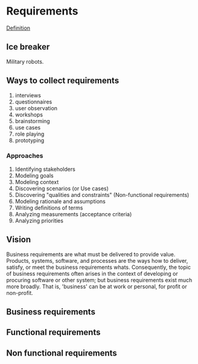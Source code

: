 # Requirements

[Definition](http://en.wikipedia.org/wiki/Requirements)

## Ice breaker

Military robots.

## Ways to collect requirements
1. interviews
2. questionnaires
3. user observation
4. workshops
5. brainstorming
6. use cases
7. role playing
8. prototyping

### Approaches
1. Identifying stakeholders
1. Modeling goals
1. Modeling context
1. Discovering scenarios (or Use cases)
1. Discovering "qualities and constraints" (Non-functional requirements)
1. Modeling rationale and assumptions
1. Writing definitions of terms
1. Analyzing measurements (acceptance criteria)
1. Analyzing priorities

## Vision   

Business requirements are what must be delivered to provide value. Products, systems, software, and processes are the ways how to deliver, satisfy, or meet the business requirements whats. Consequently, the topic of business requirements often arises in the context of developing or procuring software or other system; but business requirements exist much more broadly. That is, 'business' can be at work or personal, for profit or non-profit.


## Business requirements

## Functional requirements

## Non functional requirements 
